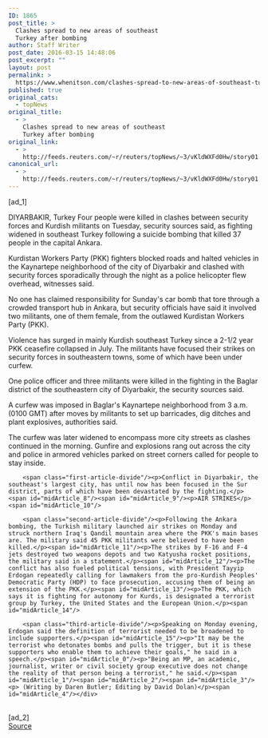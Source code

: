 ```yaml
---
ID: 1865
post_title: >
  Clashes spread to new areas of southeast
  Turkey after bombing
author: Staff Writer
post_date: 2016-03-15 14:48:06
post_excerpt: ""
layout: post
permalink: >
  https://www.whenitson.com/clashes-spread-to-new-areas-of-southeast-turkey-after-bombing/
published: true
original_cats:
  - topNews
original_title:
  - >
    Clashes spread to new areas of southeast
    Turkey after bombing
original_link:
  - >
    http://feeds.reuters.com/~r/reuters/topNews/~3/vKldWXFd0Hw/story01.htm
canonical_url:
  - >
    http://feeds.reuters.com/~r/reuters/topNews/~3/vKldWXFd0Hw/story01.htm
---
```

 [ad_1]
<br><div id="articleText">
<span id="midArticle_start"/>

<span id="midArticle_0"/><span class="focusParagraph" readability="7"><p><span class="articleLocation">DIYARBAKIR, Turkey</span> Four people were killed in clashes between security forces and Kurdish militants on Tuesday, security sources said, as fighting widened in southeast Turkey following a suicide bombing that killed 37 people in the capital Ankara.</p></span><span id="midArticle_1"/><p>Kurdistan Workers Party (PKK) fighters blocked roads and halted vehicles in the Kaynartepe neighborhood of the city of Diyarbakir and clashed with security forces sporadically through the night as a police helicopter flew overhead, witnesses said.</p><span id="midArticle_2"/><p>No one has claimed responsibility for Sunday's car bomb that tore through a crowded transport hub in Ankara, but security officials have said it involved two militants, one of them female, from the outlawed Kurdistan Workers Party (PKK).</p><span id="midArticle_3"/><p>Violence has surged in mainly Kurdish southeast Turkey since a 2-1/2 year PKK ceasefire collapsed in July. The militants have focused their strikes on security forces in southeastern towns, some of which have been under curfew.</p><span id="midArticle_4"/><p>One police officer and three militants were killed in the fighting in the Baglar district of the southeastern city of Diyarbakir, the security sources said.</p><span id="midArticle_5"/><p>A curfew was imposed in Baglar's Kaynartepe neighborhood from 3 a.m. (0100 GMT) after moves by militants to set up barricades, dig ditches and plant explosives, authorities said.</p><span id="midArticle_6"/><p>The curfew was later widened to encompass more city streets as clashes continued in the morning. Gunfire and explosions rang out across the city and police in armored vehicles parked on street corners called for people to stay inside.</p><span id="midArticle_7"/>
        
        <span class="first-article-divide"/><p>Conflict in Diyarbakir, the southeast's largest city, has until now has been focused in the Sur district, parts of which have been devastated by the fighting.</p><span id="midArticle_8"/><span id="midArticle_9"/><p>AIR STRIKES</p><span id="midArticle_10"/>
        
        <span class="second-article-divide"/><p>Following the Ankara bombing, the Turkish military launched air strikes on Monday and struck northern Iraq's Qandil mountain area where the PKK's main bases are. The military said 45 PKK militants were believed to have been killed.</p><span id="midArticle_11"/><p>The strikes by F-16 and F-4 jets destroyed two weapons depots and two Katyusha rocket positions, the military said in a statement.</p><span id="midArticle_12"/><p>The conflict has also fueled political tensions, with President Tayyip Erdogan repeatedly calling for lawmakers from the pro-Kurdish Peoples' Democratic Party (HDP) to face prosecution, accusing them of being an extension of the PKK.</p><span id="midArticle_13"/><p>The PKK, which says it is fighting for autonomy for Kurds, is designated a terrorist group by Turkey, the United States and the European Union.</p><span id="midArticle_14"/>
        
        <span class="third-article-divide"/><p>Speaking on Monday evening, Erdogan said the definition of terrorist needed to be broadened to include supporters.</p><span id="midArticle_15"/><p>"It may be the terrorist who detonates bombs and pulls the trigger, but it is these supporters who enable them to achieve their goals," he said in a speech.</p><span id="midArticle_0"/><p>"Being an MP, an academic, journalist, writer or civil society group executive does not change the reality of that person being a terrorist," he said.</p><span id="midArticle_1"/><span id="midArticle_2"/><span id="midArticle_3"/><p> (Writing by Daren Butler; Editing by David Dolan)</p><span id="midArticle_4"/></div>
<br>[ad_2]
<br><a href="http://feeds.reuters.com/~r/reuters/topNews/~3/vKldWXFd0Hw/story01.htm">Source </a>